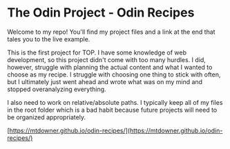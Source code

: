 # **The Odin Project - Odin Recipes**

Welcome to my repo! You'll find my project files and a link at the end that tales you to the live example.

This is the first project for TOP. I have some knowledge of web development, so this project didn't come with too many hurdles. I did, however, struggle with planning the actual content and what I wanted to choose as my recipe. I struggle with choosing one thing to stick with often, but I ultimately just went ahead and wrote what was on my mind and stopped overanalyzing everything.

I also need to work on relative/absolute paths. I typically keep all of my files in the root folder which is a bad habit because future projects will need to be organized appropriately.




[https://mtdowner.github.io/odin-recipes/](https://mtdowner.github.io/odin-recipes/)
